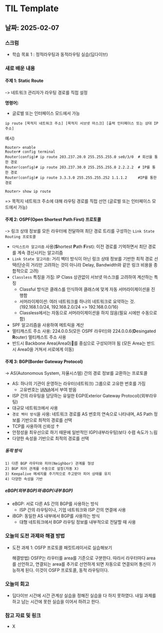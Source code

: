 # TIL Template

## 날짜: 2025-02-07

### 스크럼
- 학습 목표 1 : 정적라우팅과 동적라우팅 실습(딥다이브)

### 새로 배운 내용
#### 주제 1: Static Route
-> 네트워크 관리자가 라우팅 경로를 직접 설정<br>

**명령어**) 
- 글로벌 또는 인터페이스 모드에서 가능
```
ip route [목적지 네트워크 주소] [목적지 서브넷 마스크] [출력 인터페이스 또는 상대 IP 주소]
```
예시)
```Router0
Router> enable
Router# config terminal
Router(config)# ip route 203.237.20.0 255.255.255.0 se0/3/0  # 회선을 통한 경로
Router(config)# ip route 203.237.30.0 255.255.255.0 2.2.2.2  # IP를 통한 경로
Router(config)# ip route 3.3.3.0 255.255.255.252 1.1.1.2     #IP를 통한 경로

Router> show ip route
```
=> 목적지 네트워크 주소에 대해 라우팅 경로를 직접 선언 (글로벌 또는 인터페이스 모드에서 가능)

#### 주제 2: OSPF(Open Shortest Path First) 프로토콜

-> 링크 상태 정보를 모든 라우터에 전달하여 최단 경로 트리를 구성하는 `Link State Routing 프로토콜` 
- `다익스트라 알고리즘` 사용(**S**hortest **P**ath **F**irst): 이전 경로를 기억하면서 최단 경로를 계속 갱신시키는 알고리즘
- `Link State 알고리즘`: 거리 벡터 방식이 아닌 링크 상태 정보를 기반한 최적 경로 선택(단순히 거리만 고려하는 것이 아니라 Delay, Bandwidth와 같은 링크 비용을 종합적으로 고려)
- `Classless` 특징을 가짐: IP Class 상관없이 서브넷 마스크를 고려하여 계산하는 특징
	- Classful 방식은 클래스를 인식하여 클래스에 맞게 자동 서머라이제이션을 진행함
	- 서머라이제이션: 여러 네트워크를 하나의 네트워크로 요약하는 것.(192.168.1.0/24, 192.168.2.0/24 => 192.168.0.0/16)
	- Classless에서는 자동으로 서머라이제이션을 하지 않음(필요 시에만 수동으로 함)
- SPF 알고리즘을 사용하여 메트릭을 계산
- 멀티캐스트 주소 사용: 224.0.0.5(모든 OSPF 라우터)와 224.0.0.6(**D**esingated **R**outer) 멀티캐스트 주소 사용
- 반드시 Backbone Area(Area0)를 중심으로 구성되어야 됨 (모든 Area는 반드시 Area0을 거쳐서 서로에게 이동)

#### 주제 3: BGP(Border Gateway Protocol)
-> AS(Autonomous System, 자율시스템) 간의 경로 정보를 교환하는 프로토콜
- AS: 하나의 기관이 운영하는 라우터(네트워크) 그룹으로 고유한 번호를 가짐
	- 고유번호는 [IANA](https://ko.wikipedia.org/wiki/IANA)에서 부여 받음
- ISP 간의 라우팅을 담당하는 유일한 EGP(Exterior Gateway Protocol)(외부라우팅)
- 대규모 네트워크에서 사용
- `경로 벡터 방식`을 사용: 네트워크 경로를 AS 번호의 연속으로 나타내며, AS Path 정보를 기반으로 최적의 경로를 선택
- TCP를 사용하여 신뢰성 ↑
- 안정성을 최우선으로 하기 때문에 일반적인 IGP(내부라우팅)보다 수렴 속도가 느림
- 다양한 속성을 기반으로 최적의 경로를 선택

##### 동작 방식
	1) 다른 BGP 라우터와 피어(Neighbor) 관계를 형성
	2) BGP 피어 관계를 수동으로 설정(자동 X)
	3) Keepalive 메세지를 주기적으로 주고받아 피어 상태를 유지
	4) 다양한 속성을 기반
##### eBGP(외부 BGP)와 iBGP(내부 BGP)
- eBGP: 서로 다른 AS 간의 BGP를 사용하는 방식
	- ISP 간의 라우팅이나, 기업 네트워크와 ISP 간의 연결에 사용
- iBGP: 동일한 AS 내부에서 BGP를 사용하는 방식
	- 대형 네트워크에서 BGP 라우팅 정보를 내부적으로 전달할 때 사용

### 오늘의 도전 과제와 해결 방법
- 도전 과제 1: OSFP 프로토콜 패킷트레이서로 실습해보기

    해결방법)
    OSFP는 라우터를 area를 기준으로 구분한다. 따라서 라우터마다 area를 선언하고, 연결되는 area를 추가로 선언하게 되면 자동으로 연결되어 통신이 가능하게 된다. 이것이 OSFP 프로토콜, 동적 라우팅이다.


### 오늘의 회고
- 딥다이브 시간에 시간 관계상 실습을 정해진 실습을 다 하지 못하였다. 내일 과제를 하고 남는 시간에 못한 실습을 이어서 하려고 한다.

### 참고 자료 및 링크
- X
